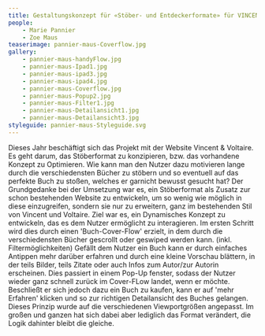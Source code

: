 ```yaml
---
title: Gestaltungskonzept für «Stöber- und Entdeckerformate» für VINCENT&VOLTAIRE
people:
    - Marie Pannier
    - Zoe Maus
teaserimage: pannier-maus-Coverflow.jpg
gallery:
    - pannier-maus-handyFlow.jpg
    - pannier-maus-Ipad1.jpg
    - pannier-maus-ipad3.jpg
    - pannier-maus-ipad4.jpg
    - pannier-maus-Coverflow.jpg
    - pannier-maus-Popup2.jpg
    - pannier-maus-Filter1.jpg
    - pannier-maus-Detailansicht1.jpg
    - pannier-maus-Detailansicht3.jpg
styleguide: pannier-maus-Styleguide.svg
---
```


Dieses Jahr beschäftigt sich das Projekt mit der Website Vincent & Voltaire. Es geht darum, das Stöberformat zu konzipieren, bzw. das vorhandene Konzept
zu Optimieren. Wie kann man den Nutzer dazu motivieren lange durch die verschiedensten Bücher zu stöbern und so eventuell auf das perfekte Buch zu stoßen, 
welches er garnicht bewusst gesucht hat?
Der Grundgedanke bei der Umsetzung war es, ein Stöberformat als Zusatz zur schon bestehenden Website zu entwickeln, um so wenig wie möglich in diese einzugreifen, 
sondern sie nur zu erweitern, ganz im bestehenden Stil von Vincent und Voltaire. Ziel war es, ein Dynamisches Konzept zu entwickeln, das es dem Nutzer ermöglicht 
zu interagieren. Im ersten Schritt wird dies durch einen 'Buch-Cover-Flow' erzielt, in dem durch die verschiedensten Bücher gescrollt oder geswiped werden kann.
(inkl. Filtermöglichkeiten) Gefällt dem Nutzer ein Buch kann er durch einfaches Antippen mehr darüber erfahren und durch eine kleine Vorschau blättern,
in der teils Bilder, teils Zitate oder auch  Infos zum Autor/zur Autorin erscheinen.
Dies passiert in einem Pop-Up fenster, sodass der Nutzer wieder ganz schnell zurück im Cover-FLow landet, wenn er möchte. Beschließt er sich 
jedoch dazu ein Buch zu kaufen, kann er auf 'mehr Erfahren' klicken und so zur richtigen Detailansicht des Buches gelangen. 
Dieses Prinzip wurde auf die verschiedenen Viewportgrößen angepasst. 
Im großen und ganzen hat sich dabei aber lediglich das Format verändert, die Logik dahinter bleibt die gleiche. 
